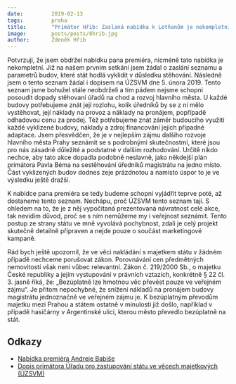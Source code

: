 ```yaml
---
date:         2019-02-13
tags:         praha
title:        "Primátor Hřib: Zaslaná nabídka k Letňanům je nekompletní, pane premiére"
image: 	      posts/posts/8hrib.jpg
author:       Zdeněk Hřib
---
```


Potvrzuji, že jsem obdržel nabídku pana premiéra, nicméně tato nabídka je nekompletní. Již na našem prvním setkání jsem žádal o zaslání seznamu a parametrů budov, které stát hodlá vyklidit v důsledku stěhování. Následně jsem o tento seznam žádal i dopisem na ÚZSVM dne 5. února 2019. Tento seznam jsme bohužel stále neobdrželi a tím pádem nejsme schopni posoudit dopady stěhovaní úřadů na chod a rozvoj hlavního města. U každé budovy potřebujeme znát její rozlohu, kolik úředníků by se z ní mělo vystěhovat, její náklady na provoz a náklady na pronájem, popřípadě odhadovou cenu za prodej. Též potřebujeme znát záměr budoucího využití každé vyklizené budovy, náklady a zdroj financování jejich případné adaptace. Jsem přesvědčen, že je v nejlepším zájmu dalšího rozvoje hlavního města Prahy seznámit se s podrobnými skutečnostmi, které jsou pro nás zásadně důležité a podstatné v dalším rozhodování. Určitě nikdo nechce, aby tato akce dopadla podobně neslavně, jako někdejší plán primátora Pavla Béma na sestěhování úředníků magistrátu na jedno místo. Část vyklizených budov dodnes zeje prázdnotou a namísto úspor to je ve výsledku ještě dražší.

K nabídce pana premiéra se tedy budeme schopni vyjádřit teprve poté, až dostaneme tento seznam. Nechápu, proč ÚZSVM tento seznam tají. S ohledem na to, že je z něj vypočítaná prezentovaná návratnost celé akce, tak nevidím důvod, proč se s ním nemůžeme my i veřejnost seznámit. Tento postup ze strany státu ve mně vyvolává pochybnost, zdali je celý projekt skutečně detailně připraven a nejde pouze o součást marketingové kampaně.

Rád bych ještě upozornil, že ve věci nakládání s majetkem státu v žádném případě nechceme porušovat zákon. Porovnávání cen předmětných nemovitostí však není vůbec relevantní. Zákon č. 219/2000 Sb., o majetku České republiky a jejím vystupování v právních vztazích, konkrétně § 22 čl. 3. jasně říká, že: „Bezúplatně lze hmotnou věc převést pouze ve veřejném zájmu“. Je přitom nepochybné, že snížení nákladů na pronájem budovy magistrátu jednoznačně ve veřejném zájmu je. K bezúplatným převodům majetku mezi Prahou a státem ostatně v minulosti již došlo, například v případě hasičárny v Argentinské ulici, kterou město převedlo bezúplatně na stát.

## Odkazy

* [Nabídka premiéra Andreje Babiše](/assets/pdf/do_babis.pdf)
* [Dopis primátora Úřadu pro zastupování státu ve věcech majetkových (ÚZSVM)](/assets/pdf/do_uzsvm.pdf)
